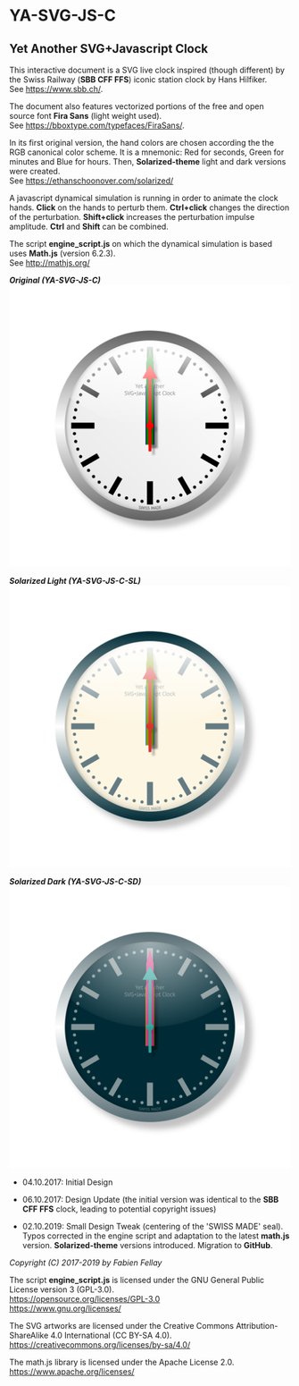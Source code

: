 # YA-SVG-JS-C
## Yet Another SVG+Javascript Clock

This interactive document is a SVG live clock inspired (though different) by the Swiss Railway (**SBB CFF FFS**) iconic station clock by Hans Hilfiker.\
See <https://www.sbb.ch/>.

The document also features vectorized portions of the free and open source font **Fira Sans** (light weight used).\
See <https://bboxtype.com/typefaces/FiraSans/>.

In its first original version, the hand colors are chosen according the the RGB canonical color scheme. It is a mnemonic: Red for seconds, Green for minutes and Blue for hours. Then, **Solarized-theme** light and dark versions were created.\
See <https://ethanschoonover.com/solarized/>

A javascript dynamical simulation is running in order to animate the clock hands. **Click** on the hands to perturb them. **Ctrl+click** changes the direction of the perturbation. **Shift+click** increases the perturbation impulse amplitude. **Ctrl** and **Shift** can be combined.

The script **engine_script.js** on which the dynamical simulation is based uses **Math.js** (version 6.2.3).\
See <http://mathjs.org/>

***Original (YA-SVG-JS-C)***
![Original YA-SVG-JS-C](/YA_SVG_JS_C.svg)

***Solarized Light (YA-SVG-JS-C-SL)***
![Solarized Light YA-SVG-JS-C-SL](/YA_SVG_JS_C_SL.svg)

***Solarized Dark (YA-SVG-JS-C-SD)***
![Solarized Light YA-SVG-JS-C-SD](/YA_SVG_JS_C_SD.svg)

* 04.10.2017: Initial Design

* 06.10.2017: Design Update (the initial version was identical to the **SBB CFF FFS** clock, leading to potential copyright issues)

* 02.10.2019: Small Design Tweak (centering of the 'SWISS MADE' seal). Typos corrected in the engine script and adaptation to the latest **math.js** version. **Solarized-theme** versions introduced. Migration to **GitHub**.

*Copyright (C) 2017-2019 by Fabien Fellay*

The script **engine_script.js** is licensed under the GNU General Public License version 3 (GPL-3.0).\
<https://opensource.org/licenses/GPL-3.0>\
<https://www.gnu.org/licenses/>

The SVG artworks are licensed under the Creative Commons Attribution-ShareAlike 4.0 International (CC BY-SA 4.0).\
<https://creativecommons.org/licenses/by-sa/4.0/>

The math.js library is licensed under the Apache License 2.0.\
<https://www.apache.org/licenses/>
